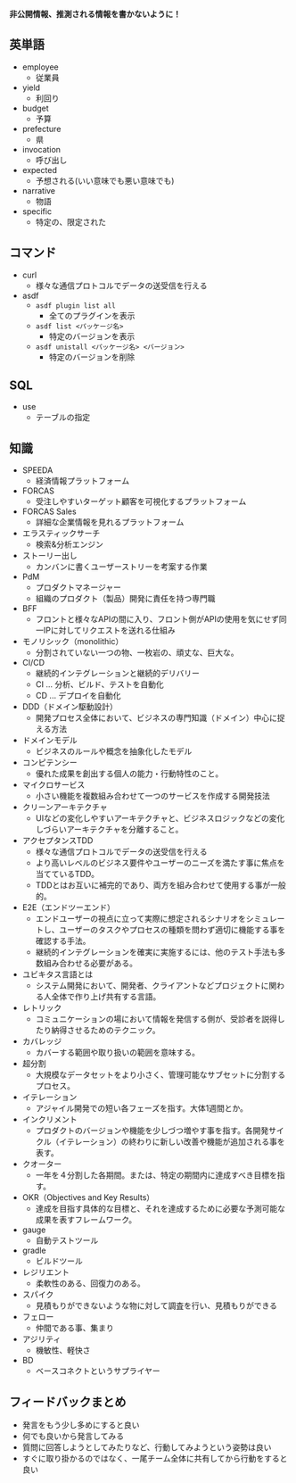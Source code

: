 **非公開情報、推測される情報を書かないように！**
## 英単語
* employee
  * 従業員
* yield
  * 利回り
* budget
  * 予算
* prefecture
  * 県
* invocation
  * 呼び出し
* expected
  * 予想される(いい意味でも悪い意味でも)
* narrative
  * 物語
* specific
  * 特定の、限定された
## コマンド
* curl
  * 様々な通信プロトコルでデータの送受信を行える
* asdf
  * ```asdf plugin list all```
    * 全てのプラグインを表示
  * ```asdf list <パッケージ名>```
    * 特定のバージョンを表示
  * ```asdf unistall <パッケージ名> <バージョン>```
    * 特定のバージョンを削除
## SQL
* use
  * テーブルの指定
## 知識
* SPEEDA
  * 経済情報プラットフォーム
* FORCAS
  * 受注しやすいターゲット顧客を可視化するプラットフォーム
* FORCAS Sales
  * 詳細な企業情報を見れるプラットフォーム
* エラスティックサーチ
  * 検索&分析エンジン
* ストーリー出し
  * カンバンに書くユーザーストリーを考案する作業
* PdM
  * プロダクトマネージャー
  * 組織のプロダクト（製品）開発に責任を持つ専門職
* BFF
  * フロントと様々なAPIの間に入り、フロント側がAPIの使用を気にせず同一IPに対してリクエストを送れる仕組み
* モノリシック（monolithic）
  * 分割されていない一つの物、一枚岩の、頑丈な、巨大な。
* CI/CD
  * 継続的インテグレーションと継続的デリバリー
  * CI ... 分析、ビルド、テストを自動化
  * CD ... デプロイを自動化
* DDD（ドメイン駆動設計）
  * 開発プロセス全体において、ビジネスの専門知識（ドメイン）中心に捉える方法
* ドメインモデル
  * ビジネスのルールや概念を抽象化したモデル
* コンピテンシー
  * 優れた成果を創出する個人の能力・行動特性のこと。
* マイクロサービス
  * 小さい機能を複数組み合わせて一つのサービスを作成する開発技法
* クリーンアーキテクチャ
  * UIなどの変化しやすいアーキテクチャと、ビジネスロジックなどの変化しづらいアーキテクチャを分離すること。
* アクセプタンスTDD
  * 様々な通信プロトコルでデータの送受信を行える
  * より高いレベルのビジネス要件やユーザーのニーズを満たす事に焦点を当てているTDD。
  * TDDとはお互いに補完的であり、両方を組み合わせて使用する事が一般的。
* E2E（エンドツーエンド）
  * エンドユーザーの視点に立って実際に想定されるシナリオをシミュレートし、ユーザーのタスクやプロセスの種類を問わず適切に機能する事を確認する手法。
  * 継続的インテグレーションを確実に実施するには、他のテスト手法も多数組み合わせる必要がある。
* ユビキタス言語とは
  * システム開発において、開発者、クライアントなどプロジェクトに関わる人全体で作り上げ共有する言語。
* レトリック
  * コミュニケーションの場において情報を発信する側が、受診者を説得したり納得させるためのテクニック。
* カバレッジ
  * カバーする範囲や取り扱いの範囲を意味する。
* 超分割
  * 大規模なデータセットをより小さく、管理可能なサブセットに分割するプロセス。
* イテレーション
  * アジャイル開発での短い各フェーズを指す。大体1週間とか。
* インクリメント
  * プロダクトのバージョンや機能を少しづつ増やす事を指す。各開発サイクル（イテレーション）の終わりに新しい改善や機能が追加される事を表す。
* クオーター
  * 一年を４分割した各期間。または、特定の期間内に達成すべき目標を指す。
* OKR（Objectives and Key Results）
  * 達成を目指す具体的な目標と、それを達成するために必要な予測可能な成果を表すフレームワーク。
* gauge
  * 自動テストツール
* gradle
  * ビルドツール
* レジリエント
  * 柔軟性のある、回復力のある。
* スパイク
  * 見積もりができないような物に対して調査を行い、見積もりができる
* フェロー
  * 仲間である事、集まり
* アジリティ
  * 機敏性、軽快さ
* BD
  * ベースコネクトというサプライヤー
## フィードバックまとめ
* 発言をもう少し多めにすると良い
* 何でも良いから発言してみる
* 質問に回答しようとしてみたりなど、行動してみようという姿勢は良い
* すぐに取り掛かるのではなく、一尾チーム全体に共有してから行動をすると良い
  

 
